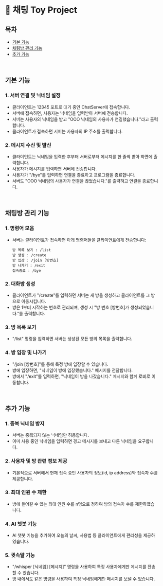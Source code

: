 # 📢 채팅 Toy Project


## 목차
- [기본 기능](#기본-기능)
- [채팅방 관리 기능](#채팅방-관리-기능)
- [추가 기능](#추가-기능)

<br>

## 기본 기능
### 1. 서버 연결 및 닉네임 설정
- 클라이언트는 12345 포트로 대기 중인 ChatServer에 접속합니다. <br>
- 서버에 접속하면, 사용자는 닉네임을 입력받아 서버에 전송합니다. <br>
- 서버는 사용자의 닉네임을 받고 "OOO 닉네임의 사용자가 연결했습니다."라고 출력합니다. <br>
- 클라이언트가 접속하면 서버는 사용자의 IP 주소를 출력합니다. <br>

### 2. 메시지 수신 및 발신
- 클라이언트는 닉네임을 입력한 후부터 서버로부터 메시지를 한 줄씩 받아 화면에 출력합니다. <br>
- 사용자가 메시지를 입력하면 서버에 전송합니다. <br>
- 사용자가 "/bye"를 입력하면 연결을 종료하고 프로그램을 종료합니다.
- 서버도 "OOO 닉네임의 사용자가 연결을 끊었습니다."를 출력하고 연결을 종료합니다. <br>

<br>

## 채팅방 관리 기능
### 1. 명령어 모음

- 서버는 클라이언트가 접속하면 아래 명령어들을 클라이언트에게 전송합니다:
    
    ```
    방 목록 보기 : /list
    방 생성 : /create
    방 입장 : /join [방번호]
    방 나가기 : /exit
    접속종료 : /bye
    ```
    
### 2. 대화방 생성

- 클라이언트가 "/create"를 입력하면 서버는 새 방을 생성하고 클라이언트를 그 방으로 이동시킵니다. <br>
- 방은 1부터 시작하는 번호로 관리되며, 생성 시 "방 번호 [방번호]가 생성되었습니다."를 출력합니다. <br>

### 3. 방 목록 보기

- "/list" 명령을 입력하면 서버는 생성된 모든 방의 목록을 출력합니다. <br>

### 4. 방 입장 및 나가기

- "/join [방번호]"를 통해 특정 방에 입장할 수 있습니다.
- 방에 입장하면, "닉네임이 방에 입장했습니다." 메시지를 전달합니다. <br>
- 방에서 "/exit"를 입력하면, "닉네임이 방을 나갔습니다." 메시지와 함께 로비로 이동합니다.

<br>

## 추가 기능
### 1. 중복 닉네임 방지

- 서버는 중복되지 않는 닉네임만 허용합니다.
- 이미 사용 중인 닉네임을 입력하면 경고 메시지를 보내고 다른 닉네임을 요구합니다.

### 2. 사용자 및 방 관련 정보 제공

- 기본적으로 서버에서 현재 접속 중인 사용자의 정보(id, ip address)와 접속자 수를 제공합니다.

### 3. 최대 인원 수 제한

- 방에 들어갈 수 있는 최대 인원 수를 n명으로 정하여 방의 접속자 수를 제한하였습니다.

### 4. AI 챗봇 기능
  
- AI 챗봇 기능을 추가하여 오늘의 날씨, 사용법 등 클라이언트에게 편리성을 제공하였습니다.


### 5. 귓속말 기능

- "/whisper [닉네임] [메시지]" 명령을 사용하여 특정 사용자에게만 메시지를 전송할 수 있습니다. 
- 방 내에서도 같은 명령을 사용하여 특정 닉네임에게만 메시지를 보낼 수 있습니다.
  
<!--
### 6. 채팅 내역 저장 기능

- 유저 간 채팅에 작성한 내용들을 파일로 만들어 채팅 내역을 확인할 수 있게 만듭니다.

### 7. 비밀 방 생성

- 비밀 방을 생성하여 비밀번호를 알고 있는 클라이언트만 접속이 가능합니다.

-->
